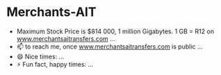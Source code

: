 # Merchants-AIT
- Maximum Stock Price is $814 000, 1 million Gigabytes.
1 GB = R12 on www.merchantsaitransfers.com ...
- 📫 to reach me, once www.merchantsaitransfers.com is public ...
- 😄 Nice times: ...
- ⚡ Fun fact, happy times: ...

<!---
Merchants-AIT/Merchants-AIT is a ✨ special ✨ repository because its `README.md` (this file) appears on your GitHub profile.
You can click the Preview link to take a look at your changes.
--->
